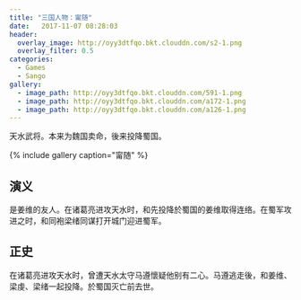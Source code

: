 ```yaml
---
title: "三国人物：甯随"
date:   2017-11-07 08:28:03
header:
  overlay_image: http://oyy3dtfqo.bkt.clouddn.com/s2-1.png
  overlay_filter: 0.5
categories:
  - Games
  - Sango
gallery:
  - image_path: http://oyy3dtfqo.bkt.clouddn.com/591-1.png
  - image_path: http://oyy3dtfqo.bkt.clouddn.com/a172-1.png
  - image_path: http://oyy3dtfqo.bkt.clouddn.com/a126-1.png
---
```


天水武将。本来为魏国卖命，後来投降蜀国。

{% include gallery caption="甯随" %}

## 演义

是姜维的友人。在诸葛亮进攻天水时，和先投降於蜀国的姜维取得连络。在蜀军攻进之时，和同袍梁绪同谋打开城门迎进蜀军。

## 正史

在诸葛亮进攻天水时，曾遭天水太守马遵懷疑他别有二心。马遵逃走後，和姜维、梁虔、梁绪一起投降。於蜀国灭亡前去世。